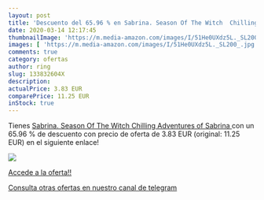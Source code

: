```yaml
---
layout: post
title: 'Descuento del 65.96 % en Sabrina. Season Of The Witch  Chilling A'
date: 2020-03-14 12:17:45
thumbnailImage: 'https://m.media-amazon.com/images/I/51He0UXdz5L._SL200_.jpg'
images: [ 'https://m.media-amazon.com/images/I/51He0UXdz5L._SL200_.jpg' ]
comments: true
category: ofertas
author: ring
slug: 133832604X
description:
actualPrice: 3.83 EUR
comparePrice: 11.25 EUR
inStock: true
---
```


Tienes [Sabrina. Season Of The Witch  Chilling Adventures of Sabrina ](https://www.amazon.es/dp/133832604X/?tag=redken-21) con un 65.96 % de descuento con precio de oferta de 3.83 EUR (original: 11.25 EUR) en el siguiente enlace!

[![](https://m.media-amazon.com/images/I/51He0UXdz5L._SL200_.jpg)](https://www.amazon.es/dp/133832604X/?tag=redken-21)

[Accede a la oferta!!](https://www.amazon.es/dp/133832604X/?tag=redken-21)

[Consulta otras ofertas en nuestro canal de telegram](https://t.me/s/ofertas25)
